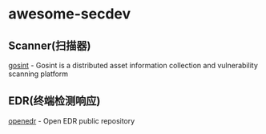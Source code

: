 # awesome-secdev

## Scanner(扫描器)
[gosint](https://github.com/1in9e/gosint) - Gosint is a distributed asset information collection and vulnerability scanning platform

## EDR(终端检测响应)
[openedr](https://github.com/ComodoSecurity/openedr) - Open EDR public repository
